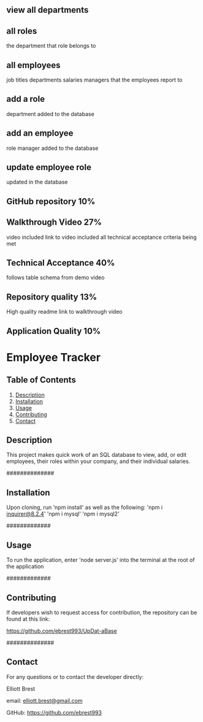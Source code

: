 ## view all departments
<!-- department names -->
<!-- department ids -->

## all roles
<!-- job title -->
<!-- role id -->
the department that role belongs to
<!-- and the salary for that role -->

## all employees
<!-- employee ids -->
<!-- first names -->
<!-- last names -->
job titles
departments
salaries
managers that the employees report to

## add a role
<!-- name -->
<!-- salary -->
department
added to the database

## add an employee
<!-- first name -->
<!-- last name -->
role
manager
added to the database

## update employee role
<!-- employee to update -->
<!-- their new role -->
updated in the database 

## GitHub repository 10%
<!-- link to repo that has code in it -->

## Walkthrough Video 27%
video included
link to video included
all technical acceptance criteria being met
<!-- invoking the application via the command line -->
<!-- functional menu -->

## Technical Acceptance 40%
<!-- uses inquirer -->
<!-- uses mysql2 -->
follows table schema from demo video

## Repository quality 13%
<!-- Unique Name -->
<!-- best practices for filing and naming -->
<!-- correct formatting -->
<!-- numerous commit messages -->
High quality readme
link to walkthrough video

## Application Quality 10%
<!-- App is intuitive and easy to use -->





# Employee Tracker #


## Table of Contents ##
1. [Description](./README.md#description)
2. [Installation](./README.md#installation)
3. [Usage](./README.md#usage)
4. [Contributing](./README.md#contributing)
5. [Contact](./README.md#contact)

## Description ##
    
This project makes quick work of an SQL database to view, add, or edit employees, their roles within your company, and their individual salaries.
    
##############

## Installation ##

Upon cloning, run 'npm install' as well as the following: 
'npm i inquirer@8.2.4' 
'npm i mysql'
'npm i mysql2' 

#############

## Usage ##

To run the application, enter 'node server.js' into the terminal at the root of the application

#############

## Contributing ##

If developers wish to request access for contribution, the repository can be found at this link: 

https://github.com/ebrest993/UpDat-aBase

##############

## Contact ##

For any questions or to contact the developer directly:

Elliott Brest

email: elliott.brest@gmail.com

GitHub: https://github.com/ebrest993 